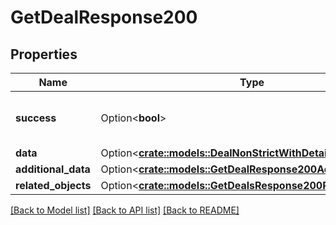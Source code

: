 # GetDealResponse200

## Properties

Name | Type | Description | Notes
------------ | ------------- | ------------- | -------------
**success** | Option<**bool**> | If the response is successful or not | [optional]
**data** | Option<[**crate::models::DealNonStrictWithDetails**](dealNonStrictWithDetails.md)> |  | [optional]
**additional_data** | Option<[**crate::models::GetDealResponse200AdditionalData**](getDealResponse200_additional_data.md)> |  | [optional]
**related_objects** | Option<[**crate::models::GetDealsResponse200RelatedObjects**](getDealsResponse200_related_objects.md)> |  | [optional]

[[Back to Model list]](../README.md#documentation-for-models) [[Back to API list]](../README.md#documentation-for-api-endpoints) [[Back to README]](../README.md)


